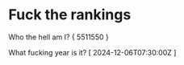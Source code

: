 # Fuck the rankings

Who the hell am I?
{ 5511550 }

What fucking year is it?
[ 2024-12-06T07:30:00Z ]
